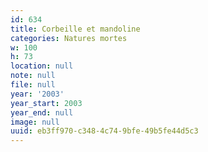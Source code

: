 ```yaml
---
id: 634
title: Corbeille et mandoline
categories: Natures mortes
w: 100
h: 73
location: null
note: null
file: null
year: '2003'
year_start: 2003
year_end: null
image: null
uuid: eb3ff970-c348-4c74-9bfe-49b5fe44d5c3
---
```


